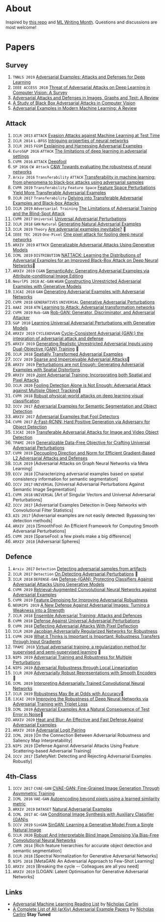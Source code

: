 # About
Inspired by [this repo](https://github.com/aleju/papers) and [ML Writing Month](https://docs.google.com/document/d/15o6m0I8g6O607mk5YPTh33Lu_aQYo7SpHhNSbLPQpWQ/mobilebasic?from=groupmessage#?utm_source=wechat_session&utm_medium=social&utm_oi=624560843380101120). Questions and discussions are most welcome!

# Papers

## Survey
1. `TNNLS 2019` [Adversarial Examples: Attacks and Defenses for Deep Learning](https://ieeexplore.ieee.org/document/8611298)
2. `IEEE ACCESS 2018` [Threat of Adversarial Attacks on Deep Learning in Computer Vision: A Survey](https://ieeexplore.ieee.org/document/8294186)
3. [Adversarial Attacks and Defenses in Images, Graphs and Text: A Review](https://arxiv.org/pdf/1909.08072.pdf)
4. [A Study of Black Box Adversarial Attacks in Computer Vision](https://arxiv.org/pdf/1912.01667.pdf)
5. [Adversarial Examples in Modern Machine Learning: A Review](https://arxiv.org/pdf/1911.05268.pdf)


## Attack
1. `ICLR 2013` `ATTACK` [Evasion Attacks against Machine Learning at Test Time](./2013/Evasion_attacks_against_machine_learning_at_test_time.md)
2. `ICLR 2014` `L-BFGS` [Intriguing properties of neural networks](./2014/Intriguing_properties_of_neural_networks.md)
3. `ICLR 2015` `FGSM` [Explaining and Harnessing Adversarial Examples](./2015/Explaining_and_Harnessing_Adversarial_Examples.md)
4. `EuroS&P 2016` `ATTACK` [The limitations of deep learning in adversarial settings](./2016/The_limitations_of_deep_learning_in_adversarial_settings.md)
5. `CVPR 2016` `ATTACK` [Deepfool](./2016/DeepFool.md)
6. `SP 2016` `CW Attack` [C&W Towards evaluating the robustness of neural networks](./2016/Toward_evaluating_the_robustness_of_neural_networks.md)
7. `Arxiv 2016` `Transferability` `ATTACK` [Transferability in machine learning: from phenomena to black-box attacks using adversarial samples](./2016/Transferability_in_machine_learning.md)
8. `CVPR 2019` `Transferability` `Feature Space` [Feature Space Perturbations Yield More Transferable Adversarial Examples](./2019/Feature_Space_Perturbations_Yield_More_Transferable_Adversarial_Examples.md)
9. `ICLR 2017` `Transferability` [Delving into Transferable Adversarial Examples and Black-box Attacks](./2017/Delving_into_Transferable_Adversarial_Examples_and_Black-box_Attacks.md)
10. `ICLR 2019` `Adversarial Training` [The Limitations of Adversarial Training and the Blind-Spot Attack](./2019/The_Limitations_of_Adversarial_Training_and_the_Blind-Spot_Attack.md)
11. `CVPR 2017` `Universal` [Universal Adversarial Perturbations](./2017/Universal_Adversarial_Perturbations.md)
12. `ICLR 2018` `GAN` `Natural` [Generating Natural Adversarial Examples](./2018/Generating_Natural_Adversarial_Examples.md)
13. `ICLR 2019` `Theory` [Are adversarial examples inevitable?](./2019/Are_adversarial_examples_inevitable.md) :thought_balloon:
14. `IEEE TEC 2019` `One-Pixel` [One pixel attack for fooling deep neural networks](./2019/One_pixel_attack_for_fooling_deep_neural_networks.md)
15. `ARXIV 2019` `ATTACK` [Generalizable Adversarial Attacks Using Generative Models](./2019/Generalizable_Adversarial_Attacks_Using_Generative_Models.md)
16. `ICML 2019` `DISTRIBUTION` [NATTACK: Learning the Distributions of Adversarial Examples for an Improved Black-Box Attack on Deep Neural Networks](./2019/NATTACK_Learning_the_Distributions_of_Adversarial_Examples_for_an_Improved_Black_Box_Attack_on_Deep_Neural_Networks.md):thought_balloon:
17. `ARXIV 2019` `CGAN` [SemanticAdv: Generating Adversarial Examples via Attribute-conditional Image Editing](./2019/SemanticAdv_Generating_Adversarial_Examples_via_Attribute_conditional_Image_Editing.md)
18. `NeurlPS 2018` `AC-GAN` `WGAN` [Constructing Unrestricted Adversarial Examples with Generative Models](./2018/Constructing_Unrestricted_Adversarial_Examples_with_Generative_Models.md)
19. `IJCAI 2018` `GAN` [Generating Adversarial Examples with Adversarial Networks](./2018/Generating_Adversarial_Examples_with_Adversarial_Networks.md)
20. `CVPR 2018` `GENERATIVES` `UNIVERSAL` [Generative Adversarial Perturbations](./2018/Generative_Adversarial_Perturbations.md)
21. `AAAI 2018` `ATN` [Learning to Attack: Adversarial transformation networks](./2017/Adversarial_transformation_networks_Learning_to_generate_adversarial_examples.md)
22. `CVPR 2019` `Rob-GAN` [Rob-GAN: Generator, Discriminator, and Adversarial Attacker](./2019/Rob_GAN_Generator_Discriminator_and_Adversarial_Attacker.md)
23. `S&P 2018` [Learning Universal Adversarial Perturbations with Generative Models](./2018/Learning_Universal_Adversarial_Perturbations_with_Generative_Models.md)
24. `ARXIV 2019` `CYCLEADVGAN` [Cycle-Consistent Adversarial {GAN:} the integration of adversarial attack and defense](./2019/Cycle_Consistent_Adversarial_{GAN}_the_integration_of_adversarial_attack_and_defense.md)
25. `ARXIV 2019` [Generating Realistic Unrestricted Adversarial Inputs using Dual-Objective {GAN} Training](./2019/Generating_Realistic_Unrestricted_Adversarial_Inputs_using_Dual_Objective_{GAN}_Training.md) :thought_balloon:
26. `ICLR 2018` [Spatially Transformed Adversarial Examples](./2018/SPATIALLY_TRANSFORMED_ADVERSARIAL_EXAMPLES.md)
27. `ICCV 2019` [Sparse and Imperceivable Adversarial Attacks](./2019/Sparse_and_Imperceivable_Adversarial_Attacks.md):thought_balloon:
28. `ARXIV 2019` [Perturbations are not Enough: Generating Adversarial Examples with Spatial Distortions](2019/Perturbations_are_not_Enough_Generating_Adversarial_Examples_with_Spatial_Distortions.md)
29. `ARXIV 2019` [Joint Adversarial Training: Incorporating both Spatial and Pixel Attacks](2019/Joint_Adversarial_Training_Incorporating_both_Spatial_and_Pixel_Attacks.md)
30. `ICLR 2020` [Fooling Detection Alone is Not Enough: Adversarial Attack against Multiple Object Tracking](./2020/Fooling_Detection_Alone_is_Not_Enough_Adversarial_Attack_against_Multiple_Object_Tracking.md):thought_balloon:
31. `CVPR 2018` [Robust physical-world attacks on deep learning visual classification](./2018/Robust_physical_world_attacks_on_deep_learning_visual_classification.md)
32. `ICCV 2017` [Adversarial Examples for Semantic Segmentation and Object Detection](./2017/Adversarial_Examples_for_Semantic_Segmentation_and_Object_Detection.md)
33. `ARXIV 2017` [Adversarial Examples that Fool Detectors](./2017/Adversarial_Examples_that_Fool_Detectors.md)
34. `CVPR 2017` [A-Fast-RCNN: Hard Positive Generation via Adversary for Object Detection](./2017/A-Fast-RCNN_Hard_Positive_Generation_via_Adversary_for_Object_Detection.md)
35. `IJCAI 2019` [Transferable Adversarial Attacks for Image and Video Object Detection](./2019/Transferable_Adversarial_Attacks_for_Image_and_Video_Object_Detection.md)
36. `TPAMI 2019` [Generalizable Data-Free Objective for Crafting Universal Adversarial Perturbations](./2019/Generalizable_Adversarial_Attacks_Using_Generative_Models.md)
37. `CVPR 2019` [Decoupling Direction and Norm for Efficient Gradient-Based L2 Adversarial Attacks and Defenses](./2019/Decoupling_Direction_and_Norm_for_Efficient_Gradient_Based_L2_Adversarial_Attacks_and_Defenses.md)
38. `ICLR 2019` [Adversarial Attacks on Graph Neural Networks via Meta Learning]
39. `ECCV 2018` [Characterizing adversarial examples based on spatial consistency information for semantic segmentation]
40. `ICCV 2017` `UNIVERSAL` [Universal Adversarial Perturbations Against Semantic Image Segmentation]
41. `CVPR 2018` `UNIVERSAL` [Art of Singular Vectors and Universal Adversarial Perturbations]
42. `ICCV 2017` [Adversarial Examples Detection in Deep Networks with Convolutional Filter Statistics]
43. `AIS 2017` [Adversarial examples are not easily detected: Bypassing ten detection methods]
44. `ARXIV 2019` [SmoothFool: An Efficient Framework for Computing Smooth Adversarial Perturbations]
48. `CVPR 2019` [SparseFool: a few pixels make a big difference]
49. `ARXIV 2018` [Adversarial Spheres]


## Defence
1. `Arxiv 2017` `Detection` [Detecting adversarial samples from artifacts](./2017/Detecting_Adversarial_Samples_from_Artifacts.md)
2. `ICLR 2017` `Detection` [On Detecting Adversarial Perturbations](./2017/On_Detecting_Adversarial_Perturbations.md) :thought_balloon:
3. `ICLR 2018` `DEFENSE-GAN` [Defense-{GAN}: Protecting Classifiers Against Adversarial Attacks Using Generative Models](./2018/Defense-{GAN}_Protecting_Classifiers_Against_Adversarial_Attacks_Using_Generative_Models.md)
4. `CVPR 2019` [Retrieval-Augmented Convolutional Neural Networks against Adversarial Examples](./2019/Retrieval_Augmented_Convolutional_Neural_Networks_against_Adversarial_Examples.md)
5. `CVPR 2019` [Feature Denoising for Improving Adversarial Robustness](./2019/Feature_Denoising_for_Improving_Adversarial_Robustness.md)
6. `NEURIPS 2019` [A New Defense Against Adversarial Images: Turning a Weakness into a Strength](./2019/A_New_Defense_Against_Adversarial_Images_Turning_a_Weakness_into_a_Strength.md)
7. `ICLR 2018` [Ensemble Adversarial Training: Attacks and Defences](./2018/Ensemble_Adversarial_Training_Attacks_and_Defenses.md)
8. `CVPR 2018` [Defense Against Universal Adversarial Perturbations](./2018/Defense_Against_Universal_Adversarial_Perturbations.md)
9. `CVPR 2018` [Deflecting Adversarial Attacks With Pixel Deflection](./2018/Deflecting_Adversarial_Attacks_With_Pixel_Deflection.md)
10. `ICLR 2020` [Jacobian Adversarially Regularized Networks for Robustness](./2020/Jacobian_Adversarially_Regularized_Networks_for_Robustness.md)
11. `CVPR 2020` [What it Thinks is Important is Important: Robustness Transfers through Input Gradients](./2020/What_it_Thinks_is_Important_is_Important_Robustness_Transfers_through_Input_Gradients.md)
12. `TPAMI 2018` [Virtual adversarial training: a regularization method for supervised and semi-supervised learning](./2018/Virtual_adversarial_training_a_regularization_method_for_supervised_and_semi_supervised_learning.md) :thought_balloon:
13. `NIPS 2019` [Adversarial Training and Robustness for Multiple Perturbations](./2019/Adversarial_Training_and_Robustness_for_Multiple_Perturbations.md)
14. `NIPS 2019` [Adversarial Robustness through Local Linearization](./2019/Adversarial_Robustness_through_Local_Linearization.md)
15. `ICLR 2020` [Adversarially Robust Representations with Smooth Encoders](2020/Adversarially_Robust_Representations_with_Smooth_Encoders.md) :thought_balloon:
16. `ICML 2019` [Interpreting Adversarially Trained Convolutional Neural Networks](./2019/Interpreting_Adversarially_Trained_Convolutional_Neural_Networks.md)
17. `ICLR 2019` [Robustness May Be at Odds with Accuracy](./2019/Robustness_May_Be_at_Odds_with_Accuracy.md):thought_balloon:
18. `IJCAI 2019` [Improving the Robustness of Deep Neural Networks via Adversarial Training with Triplet Loss](./2019/Improving_the_Robustness_of_Deep_Neural_Networks_via_Adversarial_Training_with_Triplet_Loss.md)
19. `ICML 2019` [Adversarial Examples Are a Natural Consequence of Test Error in Noise](./2019/Adversarial_Examples_Are_a_Natural_Consequence_of_Test_Error_in_Noise.md):thought_balloon:
20. `ARXIV 2020` [Heat and Blur: An Effective and Fast Defense Against Adversarial Examples](./2020/Heat_and_Blur_An_Effective_and_Fast_Defense_Against_Adversarial_Examples.md)
21. `ARXIV 2018` [Adversarial Logit Pairing](./2018/Adversarial_Logit_Pairing.md)
22. `ICML 2019` [On the Connection Between Adversarial Robustness and Saliency Map Interpretability]
23. `NIPS 2019` [Defense Against Adversarial Attacks Using Feature Scattering-based Adversarial Training]
24. `ICCV 2017` [SafetyNet: Detecting and Rejecting Adversarial Examples Robustly]

## 4th-Class
1. `ICCV 2017` `CVAE-GAN` [CVAE-GAN: Fine-Grained Image Generation Through Asymmetric Training](./2017/CVAE-GAN_Fine-Grained_Image_Generation_Through_Asymmetric_Training.md)
2. `ICML 2016` `VAE-GAN` [Autoencoding beyond pixels using a learned similarity metric](./2016/Autoencoding_beyond_pixels_using_a_learned_similarity_metric.md) 
3. `ARXIV 2019` `DATASET` [Natural Adversarial Examples](./2019/Natural_Adversarial_Examples.md)
4. `ICML 2017` `AC-GAN` [Conditional Image Synthesis with Auxiliary Classifier {GAN}s](./2017/Conditional_Image_Synthesis_with_Auxiliary_Classifier_GANs.md)
5. `ICCV 2019` `SinGAN` [SinGAN: Learning a Generative Model From a Single Natural Image](./2019/SinGAN_Learning_a_Generative_Model_From_a_Single_Natural_Image.md)
6. `ICLR 2020` [Robust And Interpretable Blind Image Denoising Via Bias-Free Convolutional Neural Networks](./2020/Robust_And_Interpretable_Blind_Image_Denoising_Via_Bias_Free_Convolutional_Neural_Networks.md)
7. `CVPR 2014` [Rich feature hierarchies for accurate object detection and semantic segmentation]
8. `ICLR 2018` [Spectral Normalization for Generative Adversarial Networks]
9. `NIPS 2018` [MetaGAN: An Adversarial Approach to Few-Shot Learning]
10. `ARXIV 2019` [Breaking the cycle -- Colleagues are all you need]
11. `ARXIV 2019` [LOGAN: Latent Optimisation for Generative Adversarial Networks]


## Links
- [Adversarial Machine Learning Reading List](https://nicholas.carlini.com/writing/2018/adversarial-machine-learning-reading-list.html) by [Nicholas Carlini](https://nicholas.carlini.com)
- [A Complete List of All (arXiv) Adversarial Example Papers](https://nicholas.carlini.com/writing/2019/all-adversarial-example-papers.html) by [Nicholas Carlini](https://nicholas.carlini.com) **Stay Tuned** 
